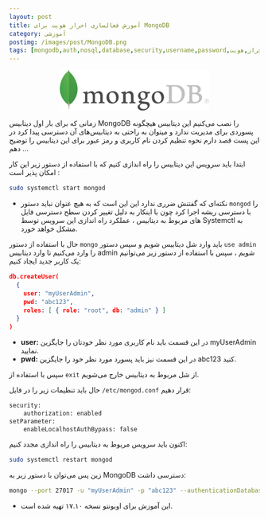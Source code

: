 ```yaml
---
layout: post
title: آموزش فعالسازی احراز هویت برای MongoDB
category: آموزشی
postimg: /images/post/MongoDB.png
tags: [mongodb,auth,nosql,database,security,username,password,مونگو,مونگودی‌بی,مونگو دی بی,احراز هویت,احراز,هویت]
---
```

<p align="center"><img src="/images/post/MongoDB.png" alt="MongoDB" /></p>
زمانی که برای بار اول دیتابیس MongoDB را نصب می‌کنیم این دیتابیس هیچگونه پسوردی برای مدیریت ندارد و میتوان به راحتی به دیتابیس‌های آن دسترسی پیدا کرد در این پست قصد دارم نحوه تنظیم کردن نام کاربری و رمز عبور برای این دیتابیس را توضیح دهم ...

ابتدا باید سرویس این دیتابیس را راه اندازی کنیم که با استفاده از دستور زیر این کار امکان پذیر است :
```bash
sudo systemctl start mongod
```
* نکته‌ای که گفتنش ضرری ندارد این این است که به هیچ عنوان نباید دستور `mongod` را با دسترسی ریشه اجرا کرد چون با اینکار به دلیل تغییر کردن سطح دسترسی فایل های مربوط به دیتابیس ، عملکرد راه اندازی این سرویس توسط Systemctl به مشکل خواهد خورد.

حال با استفاده از دستور `mongo` باید وارد شل دیتابیس شویم و سپس دستور `use admin` را وارد می‌کنیم تا وارد دیتابیس admin شویم ، سپس با استفاده از دستور زیر می‌توانیم یک کاربر جدید ایجاد کنیم:
```json
db.createUser(
  {
    user: "myUserAdmin",
    pwd: "abc123",
    roles: [ { role: "root", db: "admin" } ]
  }
)
```
* **user:** در این قسمت باید نام کاربری مورد نظر خودتان را جایگزین myUserAdmin نمایید.
* **pwd:** در این قسمت نیز باید پسورد مورد نظر خود را جایگزین abc123 کنید.

سپس با استفاده از `exit` از شل مربوط به دیتابیس خارج می‌شویم.

حال باید تنظیمات زیر را در فایل `/etc/mongod.conf` قرار دهیم:
```
security:
    authorization: enabled
setParameter:
    enableLocalhostAuthBypass: false
```
اکنون باید سرویس مربوط به دیتابیس را راه اندازی مجدد کنیم:
```bash
sudo systemctl restart mongod
```
زین پس می‌توان با دستور زیر به MongoDB دسترسی داشت:
```bash
mongo --port 27017 -u "myUserAdmin" -p "abc123" --authenticationDatabase "admin"
```

* این آموزش برای اوبونتو نسخه ۱۷.۱۰ تهیه شده است.
